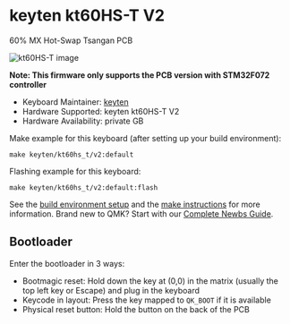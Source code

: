 # keyten kt60HS-T V2

60% MX Hot-Swap Tsangan PCB

![kt60HS-T image](https://i.imgur.com/vM32aoX.jpeg)

**Note: This firmware only supports the PCB version with STM32F072 controller**

* Keyboard Maintainer: [keyten](https://github.com/key10iq)
* Hardware Supported: keyten kt60HS-T V2
* Hardware Availability: private GB

Make example for this keyboard (after setting up your build environment):

    make keyten/kt60hs_t/v2:default
	
Flashing example for this keyboard:

    make keyten/kt60hs_t/v2:default:flash

See the [build environment setup](https://docs.qmk.fm/#/getting_started_build_tools) and the [make instructions](https://docs.qmk.fm/#/getting_started_make_guide) for more information. Brand new to QMK? Start with our [Complete Newbs Guide](https://docs.qmk.fm/#/newbs).

## Bootloader 

Enter the bootloader in 3 ways:

* Bootmagic reset: Hold down the key at (0,0) in the matrix (usually the top left key or Escape) and plug in the keyboard
* Keycode in layout: Press the key mapped to `QK_BOOT` if it is available
* Physical reset button: Hold the button on the back of the PCB
